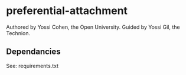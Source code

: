 # preferential-attachment
Authored by Yossi Cohen, the Open University.
Guided by Yossi Gil, the Technion.

## Dependancies
See: requirements.txt
